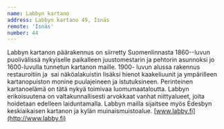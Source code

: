```yaml
---
name: Labbyn kartano
address: Labbyn kartano 49, Isnäs
remote: 'Isnäs'
number: 44
---
```

Labbyn kartanon päärakennus on siirretty Suomenlinnasta 1860--luvun puolivälissä nykyiselle paikalleen juustomestarin ja pehtorin asunnoksi jo 1600-luvulla tunnetun kartanon maille. 1900- luvun alussa rakennus restauroitiin ja  sai näköalakuistin lisäksi hienot kaakeliuunit ja ympärilleen kartanopuiston monine puulajeineen ja istutuksineen. Perinteinen kartanoelämä on tätä nykyä toimivaa luomumaataloutta. Labbyn erikoisuutena on valtakunnallisesti arvokkaat vanhat niittyalueet, joita hoidetaan edelleen laiduntamalla. Labbyn mailla sijaitsee myös Edesbyn keskiaikaisen kartanon ja kylän muinaismuistoalue. [www.labby.fi](http://www.labby.fi)
